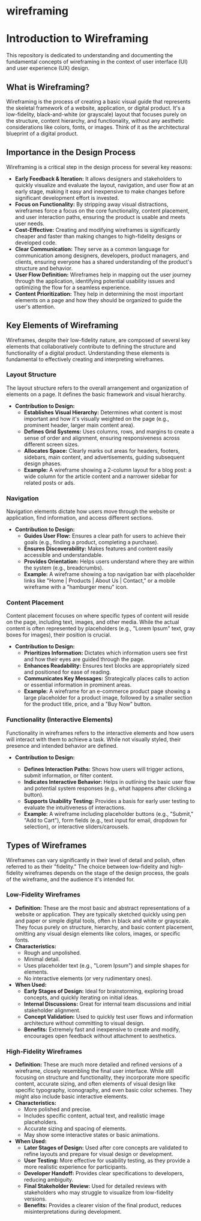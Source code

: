 # wireframing

# Introduction to Wireframing

This repository is dedicated to understanding and documenting the fundamental concepts of wireframing in the context of user interface (UI) and user experience (UX) design.

## What is Wireframing?

Wireframing is the process of creating a basic visual guide that represents the skeletal framework of a website, application, or digital product. It's a low-fidelity, black-and-white (or grayscale) layout that focuses purely on the structure, content hierarchy, and functionality, without any aesthetic considerations like colors, fonts, or images. Think of it as the architectural blueprint of a digital product.

## Importance in the Design Process

Wireframing is a critical step in the design process for several key reasons:

- **Early Feedback & Iteration:** It allows designers and stakeholders to quickly visualize and evaluate the layout, navigation, and user flow at an early stage, making it easy and inexpensive to make changes before significant development effort is invested.
- **Focus on Functionality:** By stripping away visual distractions, wireframes force a focus on the core functionality, content placement, and user interaction paths, ensuring the product is usable and meets user needs.
- **Cost-Effective:** Creating and modifying wireframes is significantly cheaper and faster than making changes to high-fidelity designs or developed code.
- **Clear Communication:** They serve as a common language for communication among designers, developers, product managers, and clients, ensuring everyone has a shared understanding of the product's structure and behavior.
- **User Flow Definition:** Wireframes help in mapping out the user journey through the application, identifying potential usability issues and optimizing the flow for a seamless experience.
- **Content Prioritization:** They help in determining the most important elements on a page and how they should be organized to guide the user's attention.

## Key Elements of Wireframing

Wireframes, despite their low-fidelity nature, are composed of several key elements that collaboratively contribute to defining the structure and functionality of a digital product. Understanding these elements is fundamental to effectively creating and interpreting wireframes.

### Layout Structure

The layout structure refers to the overall arrangement and organization of elements on a page. It defines the basic framework and visual hierarchy.

- **Contribution to Design:**
  - **Establishes Visual Hierarchy:** Determines what content is most important and how it's visually weighted on the page (e.g., prominent header, larger main content area).
  - **Defines Grid Systems:** Uses columns, rows, and margins to create a sense of order and alignment, ensuring responsiveness across different screen sizes.
  - **Allocates Space:** Clearly marks out areas for headers, footers, sidebars, main content, and advertisements, guiding subsequent design phases.
  - **Example:** A wireframe showing a 2-column layout for a blog post: a wide column for the article content and a narrower sidebar for related posts or ads.

### Navigation

Navigation elements dictate how users move through the website or application, find information, and access different sections.

- **Contribution to Design:**
  - **Guides User Flow:** Ensures a clear path for users to achieve their goals (e.g., finding a product, completing a purchase).
  - **Ensures Discoverability:** Makes features and content easily accessible and understandable.
  - **Provides Orientation:** Helps users understand where they are within the system (e.g., breadcrumbs).
  - **Example:** A wireframe showing a top navigation bar with placeholder links like "Home | Products | About Us | Contact," or a mobile wireframe with a "hamburger menu" icon.

### Content Placement

Content placement focuses on where specific types of content will reside on the page, including text, images, and other media. While the actual content is often represented by placeholders (e.g., "Lorem Ipsum" text, gray boxes for images), their position is crucial.

- **Contribution to Design:**
  - **Prioritizes Information:** Dictates which information users see first and how their eyes are guided through the page.
  - **Enhances Readability:** Ensures text blocks are appropriately sized and positioned for ease of reading.
  - **Communicates Key Messages:** Strategically places calls to action or essential information in prominent areas.
  - **Example:** A wireframe for an e-commerce product page showing a large placeholder for a product image, followed by a smaller section for the product title, price, and a "Buy Now" button.

### Functionality (Interactive Elements)

Functionality in wireframes refers to the interactive elements and how users will interact with them to achieve a task. While not visually styled, their presence and intended behavior are defined.

- **Contribution to Design:**

  - **Defines Interaction Paths:** Shows how users will trigger actions, submit information, or filter content.
  - **Indicates Interactive Behavior:** Helps in outlining the basic user flow and potential system responses (e.g., what happens after clicking a button).
  - **Supports Usability Testing:** Provides a basis for early user testing to evaluate the intuitiveness of interactions.
  - **Example:** A wireframe including placeholder buttons (e.g., "Submit," "Add to Cart"), form fields (e.g., text input for email, dropdown for selection), or interactive sliders/carousels.

## Types of Wireframes

Wireframes can vary significantly in their level of detail and polish, often referred to as their "fidelity." The choice between low-fidelity and high-fidelity wireframes depends on the stage of the design process, the goals of the wireframe, and the audience it's intended for.

### Low-Fidelity Wireframes

- **Definition:** These are the most basic and abstract representations of a website or application. They are typically sketched quickly using pen and paper or simple digital tools, often in black and white or grayscale. They focus purely on structure, hierarchy, and basic content placement, omitting any visual design elements like colors, images, or specific fonts.
- **Characteristics:**
  - Rough and unpolished.
  - Minimal detail.
  - Uses placeholder text (e.g., "Lorem Ipsum") and simple shapes for elements.
  - No interactive elements (or very rudimentary ones).
- **When Used:**
  - **Early Stages of Design:** Ideal for brainstorming, exploring broad concepts, and quickly iterating on initial ideas.
  - **Internal Discussions:** Great for internal team discussions and initial stakeholder alignment.
  - **Concept Validation:** Used to quickly test user flows and information architecture without committing to visual design.
  - **Benefits:** Extremely fast and inexpensive to create and modify, encourages open feedback without attachment to aesthetics.

### High-Fidelity Wireframes

- **Definition:** These are much more detailed and refined versions of a wireframe, closely resembling the final user interface. While still focusing on structure and functionality, they incorporate more specific content, accurate sizing, and often elements of visual design like specific typography, iconography, and even basic color schemes. They might also include basic interactive elements.
- **Characteristics:**
  - More polished and precise.
  - Includes specific content, actual text, and realistic image placeholders.
  - Accurate sizing and spacing of elements.
  - May show some interactive states or basic animations.
- **When Used:**
  - **Later Stages of Design:** Used after core concepts are validated to refine layouts and prepare for visual design or development.
  - **User Testing:** More effective for usability testing, as they provide a more realistic experience for participants.
  - **Developer Handoff:** Provides clear specifications to developers, reducing ambiguity.
  - **Final Stakeholder Review:** Used for detailed reviews with stakeholders who may struggle to visualize from low-fidelity versions.
  - **Benefits:** Provides a clearer vision of the final product, reduces misinterpretations during development.
